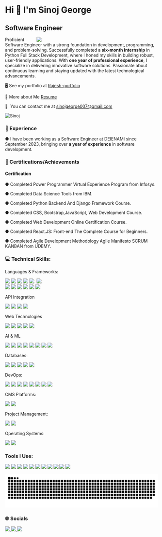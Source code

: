 Hi 👋 I'm Sinoj George
=======================================

Software Engineer
-------------

<img src="https://camo.githubusercontent.com/2366b34bb903c09617990fb5fff4622f3e941349e846ddb7e73df872a9d21233/68747470733a2f2f63646e2e6472696262626c652e636f6d2f75736572732f3733303730332f73637265656e73686f74732f363538313234332f6176656e746f2e676966" width="400" align="right" />

Proficient Software Engineer with a strong foundation in development, programming, and problem-solving. Successfully completed a <b>six-month internship</b> in Python Full Stack Development, where I honed my skills in building robust, user-friendly applications. With <b>one year of professional experience</b>, I specialize in delivering innovative software solutions. Passionate about continuous learning and staying updated with the latest technological advancements.



🖥️  See my portfolio at [Rajesh-portfolio](https://react-portfolio-nu-opal.vercel.app/)

🧾  More about Me [Resume](https://drive.google.com/file/d/1CZtlCYgammwbuRC4f5Z0nYMhr2C2XfMO/view?usp=drivesdk)

📩  You can contact me at [sinojgeorge007@gmail.com](mailto:sinojgeorge007@gmail.com)

<p align="left"> <img src="https://komarev.com/ghpvc/?username=rb4807&label=Profile%20views&color=0e75b6&style=flat" alt="Sinoj" /> </p>



<h3 align="left">💼 Experience</h3>
● I have been working as a Software Engineer at DEIENAMI since September 2023, bringing over <b>a year of experience</b> in software development.

<h3 align="left">🥉 Certifications/Achievements</h3>


<h4 align="left">Certification</h4>

●	Completed Power Programmer Virtual Experience Program from Infosys.

●	Completed Data Science Tools from IBM.

●	Completed Python Backend And Django Framework Course.

●	Completed CSS, Bootstrap,JavaScript, Web Development Course.

● Completed Web Development Online Certification Course.

●	Completed React.JS: Front-end The Complete Course for Beginners.

● Completed Agile Development Methodology Agile Manifesto SCRUM KANBAN from UDEMY.

<h3 align="left">💻 Technical Skills:</h3>

Languages & Frameworks:

<p>
  <img align="right" width="400" src="https://webcodes.net/wp-content/uploads/2020/11/python-2.gif">
  <img src="https://img.shields.io/badge/Python-3776AB?style=for-the-badge&logo=python&logoColor=white" />
  <img src="https://img.shields.io/badge/javascript-%23323330.svg?style=for-the-badge&logo=javascript&logoColor=%23F7DF1E" />
  <img src="https://img.shields.io/badge/go-%2300ADD8.svg?style=for-the-badge&logo=go&logoColor=white"/>
  <img src="https://img.shields.io/badge/java-%23ED8B00.svg?style=for-the-badge&logo=openjdk&logoColor=white"/>
  <img src="https://img.shields.io/badge/django-%23092E20.svg?style=for-the-badge&logo=django&logoColor=white" />
  <img src="https://img.shields.io/badge/-Gin-05122A?style=for-the-badge&logo=Gin"/>
  <img src="https://img.shields.io/badge/FastAPI-005571?style=for-the-badge&logo=fastapi"/>
  <img src="https://img.shields.io/badge/express.js-%23404d59.svg?style=for-the-badge&logo=express&logoColor=%2361DAFB"/>
  <img src="https://img.shields.io/badge/angular.js-%23E23237.svg?style=for-the-badge&logo=angularjs&logoColor=white"/>
  <img src="https://img.shields.io/badge/react-%2320232a.svg?style=for-the-badge&logo=react&logoColor=%2361DAFB" />
  <img src="https://img.shields.io/badge/node.js-6DA55F?style=for-the-badge&logo=node.js&logoColor=white" />
</p>

API Integration

<p>
  <img src="https://img.shields.io/badge/DJANGO-REST-ff1709?style=for-the-badge&logo=django&logoColor=white&color=ff1709&labelColor=gray"/>
  <img src="https://img.shields.io/badge/-Axios-05122A?style=for-the-badge&logo=Axios"/>
  <img src="https://img.shields.io/badge/JWT-black?style=for-the-badge&logo=JSON%20web%20tokens" />
  <img src="https://img.shields.io/badge/-Swagger-%23Clojure?style=for-the-badge&logo=swagger&logoColor=white"/>
</p>

Web Technologies

<p>
  <img src="https://img.shields.io/badge/HTML5-E34F26?style=for-the-badge&logo=html5&logoColor=white" />
  <img src="https://img.shields.io/badge/CSS3-1572B6?style=for-the-badge&logo=css3&logoColor=white" />
  <img src="https://img.shields.io/badge/Tailwind-1572B6?style=for-the-badge&logo=tailwind&logoColor=white" />
  <img src="https://img.shields.io/badge/bootstrap-%23563D7C.svg?style=for-the-badge&logo=bootstrap&logoColor=white" />
  <img src="https://img.shields.io/badge/jquery-%230769AD.svg?style=for-the-badge&logo=jquery&logoColor=white" />
</p>

AI & ML

<p>
  <img src="https://img.shields.io/badge/-TensorFlow-05122A.svg?style=for-the-badge&logo=TensorFlow&logoColor=white" />
  <img src="https://img.shields.io/badge/-xformers-05122A.svg?style=for-the-badge&logo=xformers&logoColor=white" />
  <img src="https://img.shields.io/badge/PyTorch-%23EE4C2C.svg?style=for-the-badge&logo=PyTorch&logoColor=white" />
  <img src="https://img.shields.io/badge/numpy-%23013243.svg?style=for-the-badge&logo=numpy&logoColor=white" />
  <img src="https://img.shields.io/badge/pandas-%23150458.svg?style=for-the-badge&logo=pandas&logoColor=white" />
  <img src="https://img.shields.io/badge/-stable%20diffusion-05122A.svg?style=for-the-badge&logo=stable-diffusion&logoColor=white" />
  <img src="https://img.shields.io/badge/-Ollama-05122A.svg?style=for-the-badge&logo=Ollama&logoColor=white" />
  <img src="https://img.shields.io/badge/-Hugging%20Face-05122A.svg?style=for-the-badge&logo=Hugging-Face&logoColor=white" />
</p>

Databases:

<p>
  <img src="https://img.shields.io/badge/mysql-4479A1.svg?style=for-the-badge&logo=mysql&logoColor=white"/>
  <img src="https://img.shields.io/badge/postgres-%23316192.svg?style=for-the-badge&logo=postgresql&logoColor=white"/>
  <img src="https://img.shields.io/badge/Amazon%20DynamoDB-4053D6?style=for-the-badge&logo=Amazon%20DynamoDB&logoColor=white"/>
  <img src="https://img.shields.io/badge/sqlite-%2307405e.svg?style=for-the-badge&logo=sqlite&logoColor=white"/>
  <img src="https://img.shields.io/badge/MongoDB-%234ea94b.svg?style=for-the-badge&logo=mongodb&logoColor=white"/>
</p>

DevOps:

<p>
  <img src="https://img.shields.io/badge/docker-%230db7ed.svg?style=for-the-badge&logo=docker&logoColor=white"/>
  <img src="https://img.shields.io/badge/AWS-%23FF9900.svg?style=for-the-badge&logo=amazon-aws&logoColor=white"/>
  <img src="https://img.shields.io/badge/apache-%23D42029.svg?style=for-the-badge&logo=apache&logoColor=white"/>
  <img src="https://img.shields.io/badge/nginx-%23009639.svg?style=for-the-badge&logo=nginx&logoColor=white"/>
  <img src="https://img.shields.io/badge/redux-%23593d88.svg?style=for-the-badge&logo=redux&logoColor=white"/>
  <img src="https://img.shields.io/badge/gunicorn-%298729.svg?style=for-the-badge&logo=gunicorn&logoColor=white"/>
  <img src="https://img.shields.io/badge/vercel-%23000000.svg?style=for-the-badge&logo=vercel&logoColor=white"/>
  <img src="https://img.shields.io/badge/github%20pages-121013?style=for-the-badge&logo=github&logoColor=white"/>
</p>

CMS Platforms:

<p>
  <img src="https://img.shields.io/badge/-Shopify-05122A?style=for-the-badge&logo=Shopify&color=353535"/>
  <img src="https://img.shields.io/badge/WordPress-%23117AC9.svg?style=for-the-badge&logo=WordPress&logoColor=white"/>
</p>

Project Management:

<p>
  <img src="https://img.shields.io/badge/jira-%230A0FFF.svg?style=for-the-badge&logo=jira&logoColor=white"/>
  <img src="https://img.shields.io/badge/-Microsoft%20Office-05122A?style=for-the-badge&logo=Microsoft-Office&color=353535"/>
</p>

Operating Systems:

<p>
  <img src="https://img.shields.io/badge/-Windows-05122A?style=for-the-badge&logo=Windows&color=353535"/>
  <img src="https://img.shields.io/badge/-Linux-05122A?style=for-the-badge&logo=Linux&color=353535"/>
</p>


  <h3 align="left">Tools I Use:</h3>
  <p>
  <img src="https://img.shields.io/badge/Visual_Studio_Code-0078D4?style=for-the-badge&logo=visual%20studio%20code&logoColor=white" />
  <img src="https://img.shields.io/badge/Visual_Studio-5C2D91?style=for-the-badge&logo=visual%20studio&logoColor=white" />
  <img src="https://img.shields.io/badge/sublime_text-%23575757.svg?&style=for-the-badge&logo=sublime-text&logoColor=important" />
  <img src="https://img.shields.io/badge/-JetBrains-05122A?style=for-the-badge&logo=JetBrains&color=353535" />
  <img src="https://img.shields.io/badge/-Xampp-05122A?style=for-the-badge&logo=Xampp&color=353535" /> 
  <img src="https://img.shields.io/badge/PostgreSQL-316192?style=for-the-badge&logo=postgresql&logoColor=white" /> 
  <img src="https://img.shields.io/badge/SQLite-07405E?style=for-the-badge&logo=sqlite&logoColor=white" />
  <img src="https://img.shields.io/badge/GIT-E44C30?style=for-the-badge&logo=git&logoColor=white"/>
  <img src="https://img.shields.io/badge/Postman-FF6C37?style=for-the-badge&logo=postman&logoColor=white"/>
  <img src="https://img.shields.io/badge/-Termius-05122A?style=for-the-badge&logo=Termius&color=353535"/>
  <img src="https://img.shields.io/badge/-PuTTY-05122A?style=for-the-badge&logo=PuTTY&color=353535"/>
</p>

<picture>
  <source media="(prefers-color-scheme: dark)" srcset="https://raw.githubusercontent.com/rb4807/rb4807/output/github-snake-dark.svg" />
  <source media="(prefers-color-scheme: light)" srcset="https://raw.githubusercontent.com/rb4807/rb4807/output/github-snake.svg" />
  <img alt="github-snake" src="https://raw.githubusercontent.com/rb4807/rb4807/output/github-snake.svg" />
</picture>

### 🌐 Socials
 <p>
<a href="https://www.linkedin.com/in/rajesh-mbalu" target="blank">
  <img src="https://img.shields.io/badge/LinkedIn-%230077B5.svg?logo=linkedin&logoColor=white" /> 
<a/>
<a href="https://instagram.com/_._r__b_._" target="blank">
<img src="https://img.shields.io/badge/Instagram-%23E4405F.svg?logo=Instagram&logoColor=white"/>
 <a/>
 <a href="https://www.facebook.com/rajesh.balasubramanyam.3?mibextid=ZbWKwL" target="blank"> 
<img src="https://img.shields.io/badge/Facebook-%231877F2.svg?logo=Facebook&logoColor=white" />
  <a/>
   <p/>
